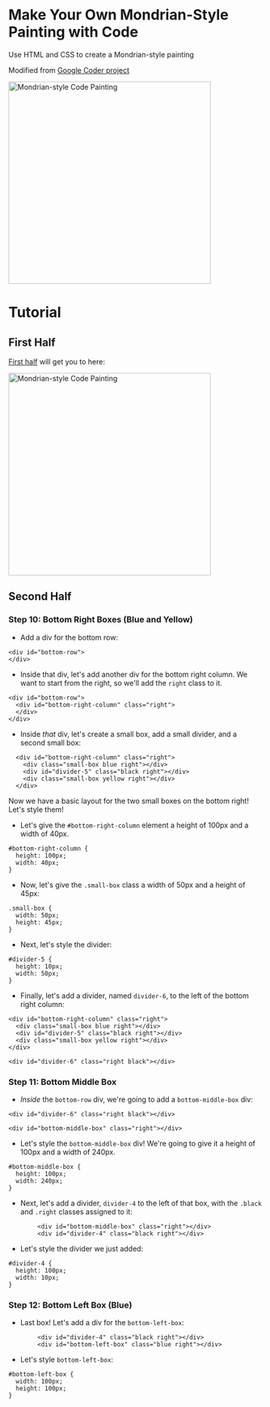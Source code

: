 # Make Your Own Mondrian-Style Painting with Code
Use HTML and CSS to create a Mondrian-style painting

Modified from [Google Coder project](https://googlecreativelab.github.io/coder-projects/projects/mondrian/)

<img src="http://i.imgur.com/lETX0Is.jpg" width="400" alt="Mondrian-style Code Painting">

# Tutorial

## First Half
[First half](https://googlecreativelab.github.io/coder-projects/projects/mondrian/) will get you to here:

<img src="http://i.imgur.com/v4BJDcP.png" width="400" alt="Mondrian-style Code Painting">

## Second Half

### Step 10: Bottom Right Boxes (Blue and Yellow)
- Add a div for the bottom row:

```
<div id="bottom-row">
</div>
```
- Inside that div, let's add another div for the bottom right column. We want to start from the right, so we'll add the `right` class to it.

```
<div id="bottom-row">
  <div id="bottom-right-column" class="right">
  </div>
</div>
```

- Inside _that_ div, let's create a small box, add a small divider, and a second small box:
```
  <div id="bottom-right-column" class="right">
    <div class="small-box blue right"></div>
    <div id="divider-5" class="black right"></div>
    <div class="small-box yellow right"></div>
  </div>
```

Now we have a basic layout for the two small boxes on the bottom right! Let's style them!

- Let's give the `#bottom-right-column` element a height of 100px and a width of 40px.
```
#bottom-right-column {
  height: 100px;
  width: 40px;
}
```

- Now, let's give the `.small-box` class a width of 50px and a height of 45px:
```
.small-box {
  width: 50px;
  height: 45px;
}
```

- Next, let's style the divider:
```
#divider-5 {
  height: 10px;
  width: 50px;
}
```

- Finally, let's add a divider, named `divider-6`, to the left of the bottom right column:
```
<div id="bottom-right-column" class="right">
  <div class="small-box blue right"></div>
  <div id="divider-5" class="black right"></div>
  <div class="small-box yellow right"></div>
</div>

<div id="divider-6" class="right black"></div>
```

### Step 11: Bottom Middle Box
- *Inside* the `bottom-row` div, we're going to add a `bottom-middle-box` div:
```
<div id="divider-6" class="right black"></div>
        
<div id="bottom-middle-box" class="right"></div>
```

- Let's style the `bottom-middle-box` div! We're going to give it a height of 100px and a width of 240px.
```
#bottom-middle-box {
  height: 100px;
  width: 240px;
}
```

- Next, let's add a divider, `divider-4` to the left of that box, with the `.black` and `.right` classes assigned to it:
```
        <div id="bottom-middle-box" class="right"></div>
        <div id="divider-4" class="black right"></div>
```

- Let's style the divider we just added:
```
#divider-4 {
  height: 100px;
  width: 10px;
}
```

### Step 12: Bottom Left Box (Blue)
- Last box! Let's add a div for the `bottom-left-box`:
```
        <div id="divider-4" class="black right"></div>
        <div id="bottom-left-box" class="blue right"></div>
```

- Let's style `bottom-left-box`:
```
#bottom-left-box {
  width: 100px;
  height: 100px;
}
```

